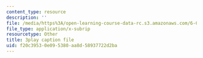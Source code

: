 ```yaml
---
content_type: resource
description: ''
file: /media/https%3A/open-learning-course-data-rc.s3.amazonaws.com/6-00-introduction-to-computer-science-and-programming-fall-2008/f20c39530e095380aa8d58937722d2ba_QJ_MPc0TobI.vtt
file_type: application/x-subrip
resourcetype: Other
title: 3play caption file
uid: f20c3953-0e09-5380-aa8d-58937722d2ba
---
```

